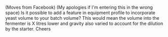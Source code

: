 (Moves from Facebook)
(My apologies if I'm entering this in the wrong space)
Is it possible to add a feature in equipment profile to incorporate yeast volume to your batch volume? 
This would mean the volume into the fermenter is X litres lower and gravity also varied to account for the dilution by the starter.
Cheers
